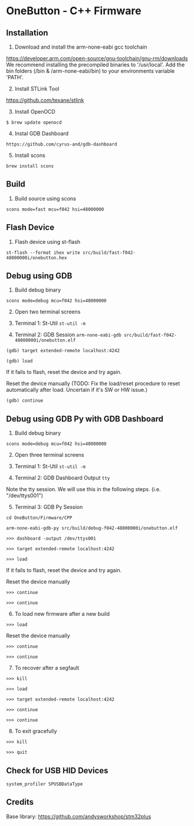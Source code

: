 # OneButton - C++ Firmware

## Installation

1. Download and install the arm-none-eabi gcc toolchain

https://developer.arm.com/open-source/gnu-toolchain/gnu-rm/downloads
We recommend installing the precompiled binaries to '/usr/local'. 
Add the bin folders (/bin & /arm-none-eabi/bin) to your environments variable 'PATH'.

2. Install STLink Tool

https://github.com/texane/stlink

3. Install OpenOCD

`$ brew update openocd`

4. Instal GDB Dashboard

`https://github.com/cyrus-and/gdb-dashboard`

5. Install scons

`brew install scons`

## Build

1. Build source using scons

`scons mode=fast mcu=f042 hsi=48000000`

## Flash Device

1. Flash device using st-flash

`st-flash --format ihex write src/build/fast-f042-48000000i/onebutton.hex`

## Debug using GDB

1. Build debug binary

`scons mode=debug mcu=f042 hsi=48000000`

2. Open two terminal screens

3. Terminal 1: St-Util
`st-util -m`

4. Terminal 2: GDB Session
`arm-none-eabi-gdb src/build/fast-f042-48000000i/onebutton.elf`

`(gdb) target extended-remote localhost:4242`

`(gdb) load` 

If it fails to flash, reset the device and try again.

Reset the device manually (TODO: Fix the load/reset procedure to reset automatically after load. Uncertain if it's SW or HW issue.)

`(gdb) continue`


## Debug using GDB Py with GDB Dashboard

1. Build debug binary

`scons mode=debug mcu=f042 hsi=48000000`

2. Open three terminal screens

3. Terminal 1: St-Util
`st-util -m`

4. Terminal 2: GDB Dashboard Output
`tty` 

Note the tty session. We will use this in the following steps. (i.e. "/dev/ttys001")

5. Terminal 3: GDB Py Session

`cd OneButton/Firmware/CPP`

`arm-none-eabi-gdb-py src/build/debug-f042-48000000i/onebutton.elf`

`>>> dashboard -output /dev/ttys001`

`>>> target extended-remote localhost:4242`

`>>> load`

If it fails to flash, reset the device and try again.

Reset the device manually

`>>> continue`

`>>> continue`

6. To load new firmware after a new build

`>>> load`

Reset the device manually

`>>> continue`

`>>> continue`

7. To recover after a segfault

`>>> kill`

`>>> load`

`>>> target extended-remote localhost:4242`

`>>> continue`

`>>> continue`

8. To exit gracefully

`>>> kill`

`>>> quit`




## Check for USB HID Devices

`system_profiler SPUSBDataType`

## Credits

Base library:  https://github.com/andysworkshop/stm32plus

